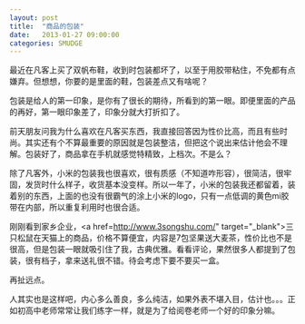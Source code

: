 ```yaml
---
layout: post
title:  "商品的包装"
date:   2013-01-27 09:00:00
categories: SMUDGE
---
```


最近在凡客上买了双帆布鞋，收到时包装都坏了，以至于用胶带粘住，不免都有点嫌弃。但想想，你要的是里面的鞋，包装差点又有啥呢？

包装是给人的第一印象，是你有了很长的期待，所看到的第一眼。即便里面的产品的再好，第一眼印象差了，印象分就大打折扣了。

前天朋友问我为什么喜欢在凡客买东西，我直接回答因为性价比高，而且有些时尚。其实还有个不算最重要的原因就是包装整洁，但把这个说出来估计他会不理解。包装好了，商品拿在手机就感觉特精致，上档次。不是么？

除了凡客外，小米的包装我也很喜欢，很有质感（不知道咋形容），很简洁，很牢固，发货时什么样子，收货基本没变样。所以一年了，小米的包装我还都留着，装着别的东西，上面的也没有很霸气的涂上小米的logo，只有一点低调的黄色mi胶带在内部，所以重复利用时也很合适。

刚刚看到家乡企业，<a href=http://www.3songshu.com/" target="_blank">三只松鼠</a>在天猫上的商品，价格不算便宜，内容是7包坚果送大麦茶，性价比也不是很高，但是包装一眼就吸引住了我，古典优雅。看看评论，果然很多人都提到了包装，很有档子，拿来送礼很不错。待会考虑下要不要买一盒。

再扯远点。

人其实也是这样吧，内心多么善良，多么纯洁，如果外表不堪入目，估计也。。。正如初高中老师常常让我们练字一样，就是为了给阅卷老师一个好的印象分嘛。